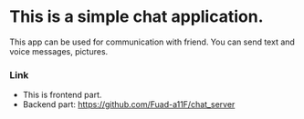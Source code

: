 # This is a simple chat application.

This app can be used for communication with friend. You can send text and voice messages, pictures.

### Link
* This is frontend part.
* Backend part: https://github.com/Fuad-a11F/chat_server
